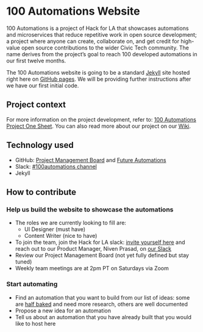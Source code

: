 # 100 Automations Website

100 Automations is a project of Hack for LA that showcases automations and microservices that reduce repetitive work in open source development; a project where anyone can create, collaborate on, and get credit for high-value open source contributions to the wider Civic Tech community. The name derives from the project’s goal to reach 100 developed automations in our first twelve months.

The 100 Automations website is going to be a standard [Jekyll](https://jekyllrb.com/) site hosted right here on [GitHub pages](https://pages.github.com/).  We will be providing further instructions after we have our first initial code.

## Project context
For more information on the project development, refer to: [100 Automations Project One Sheet](https://github.com/100Automations/Website/blob/master/100Automations_Project_One_Sheet.pdf). You can also read more about our project on our [Wiki](https://github.com/100Automations/Website/wiki).

## Technology used

- GitHub: [Project Management Board](https://github.com/100Automations/Website/projects) and [Future Automations](https://github.com/100Automations/futureautomations/projects/1)
- Slack: [#100automations channel](https://hackforla.slack.com/archives/CV7QGL66B)
- Jekyll

## How to contribute

### Help us build the website to showcase the automations
- The roles we are currently looking to fill are:
  - UI Designer (must have)
  - Content Writer (nice to have)
- To join the team, join the Hack for LA slack: [invite yourself here](https://hackforla.org/slack) and
reach out to our Product Manager, Niven Prasad, on [our Slack](https://hackforla.slack.com/team/U015R4RTDJA)
- Review our Project Management Board (not yet fully defined but stay tuned)
- Weekly team meetings are at 2pm PT on Saturdays via Zoom

### Start automating 
- Find an automation that you want to build from our list of ideas: some are [half baked](https://github.com/100Automations/futureautomations/projects/1#column-9876971) and need more research, others are well documented
- Propose a new idea for an automation
- Tell us about an automation that you have already built that you would like to host here
